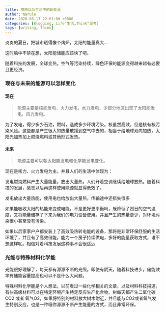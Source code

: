 ```yaml
---
title: 臆想以后生活中的新能源
author: Narule
date: 2020-08-13 22:01:00 +0800
categories: [Blogging, Life^生活,Think^思考]
tags: [writing, Think]
---
```






炎炎的夏日，把城市晒得像个烤炉，太阳的能量真大...

这时脑中不禁在想，太阳能储能应该快了吧。

随着科技的发展，全球变热，空气等污染持续，绿色环保的能源变得越来越有必要且更经济。



### 现在与未来的能源可以怎样变化

#### 现在

> 能源主要是核能发电，火力发电，水力发电，少部分地区出现了太阳能发电，风力发电。

为了发电，得少多少石油，燃料，造成多少环境污染。核虽然高效，但是核有核污染风险。这些都是产生很大的热量散播到空气中去的，相当于给地球双向加热，太阳光加热加上燃烧燃料或其他形式发热。

#### 未来

> 能源主要可以朝太阳能发电和化学能发电变化。



现在是核力、火力发电为主。并且人们的生活中体现为：

发电燃烧燃料产生大量能量，放出大量热，人们开着空调继续给地球放热。随着科技的发展，感觉以后再这样使用能源就显得低效了。

发电放出大量热能，使用电也给放出大量热，传输途中还损失很多

如果能吸收太阳的热能来变成电能，不是更好更平衡吗，既降低了烈日的空气温度，又将能量储存了下来为我们的电力设备使用。并且产生的热量更少，对环境污染很小甚至没有污染。

如果以后家家户户都安装上了高效吸热转电能的设备，那将是非常环保舒服的生活环境了，并且有了高效储能，能为一个房子持续供电，多好的能量获取方式，谁不想这样呢。相信对着科技发展这种事不会很遥远



### 光能与特殊材料化学能

光能很好理解了，每天都有源源不断的光照，即使有阴天，随着科技进步，储能效率有储能容量提高也可以不是什么大问题。

特殊材料化学能是个人想法，以前看过一些化学相关的文章，以及材料科技报道。有些高级材料可以在特定环境产生特定反应生产化合物。树每天都产生二氧化碳CO2 或者 氧气O2，如果将特别的材料放大树木附近，并且能与CO2或者氧气发生特别反应，也是一种哦你源源不断产生能量的方式，而且非常环保。 

